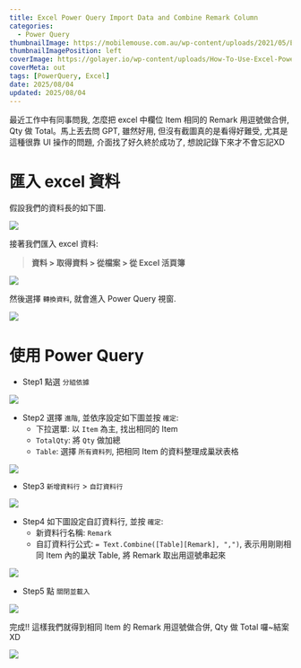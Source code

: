 ```yaml
---
title: Excel Power Query Import Data and Combine Remark Column
categories:
  - Power Query
thumbnailImage: https://mobilemouse.com.au/wp-content/uploads/2021/05/Excel256_75.png
thumbnailImagePosition: left
coverImage: https://golayer.io/wp-content/uploads/How-To-Use-Excel-Power-Query-for-Beginners-1.png
coverMeta: out
tags: [PowerQuery, Excel]
date: 2025/08/04
updated: 2025/08/04
---
```


最近工作中有同事問我, 怎麼把 excel 中欄位 Item 相同的 Remark 用逗號做合併, Qty 做 Total。馬上丟去問 GPT, 雖然好用, 但沒有截圖真的是看得好難受, 尤其是這種很靠 UI 操作的問題, 介面找了好久終於成功了, 想說記錄下來才不會忘記XD

<!--more-->

# 匯入 excel 資料

假設我們的資料長的如下圖.

![](https://i.postimg.cc/wBTJ97S4/image.png)

接著我們匯入 excel 資料:

> **資料 > 取得資料 > 從檔案 > 從 Excel 活頁簿**

![](https://i.postimg.cc/bJSRjZnc/image.png)

然後選擇 `轉換資料`, 就會進入 Power Query 視窗.

![](https://i.postimg.cc/rwb02QNs/image.png)

# 使用 Power Query

* Step1 點選 `分組依據`

![](https://i.postimg.cc/ZRXyPj0X/image.png)

* Step2 選擇 `進階`, 並依序設定如下圖並按 `確定`:
  * 下拉選單: 以 `Item` 為主, 找出相同的 Item
  * `TotalQty`: 將 `Qty` 做加總
  * `Table`: 選擇 `所有資料列`, 把相同 Item 的資料整理成巢狀表格

![](https://i.postimg.cc/3J5vdLsv/image.png)

* Step3 `新增資料行` > `自訂資料行`

![](https://i.postimg.cc/d017zgyz/image.png)

* Step4 如下圖設定自訂資料行, 並按 `確定`:
  * 新資料行名稱: `Remark`
  * 自訂資料行公式: `= Text.Combine([Table][Remark], ",")`, 表示用剛剛相同 Item 內的巢狀 Table, 將 Remark 取出用逗號串起來

![](https://i.postimg.cc/zvn3CrsR/image.png)

* Step5 點 `關閉並載入`

![](https://i.postimg.cc/DwfmXRB8/image.png)

完成!! 這樣我們就得到相同 Item 的 Remark 用逗號做合併, Qty 做 Total 囉~結案XD

![](https://i.postimg.cc/VNnj7xPm/image.png)